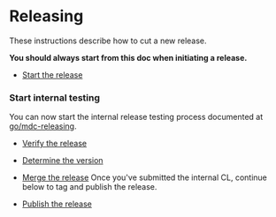 # Releasing

These instructions describe how to cut a new release.

**You should always start from this doc when initiating a release.**

- [Start the release](release_start.md)

### Start internal testing

You can now start the internal release testing process documented at [go/mdc-releasing](http://go/mdc-releasing#requirements).

- [Verify the release](release_verify.md)

- [Determine the version](release_version.md)

- [Merge the release](release_merge.md)
Once you've submitted the internal CL, continue below to tag and publish the release.

- [Publish the release](release_publish.md)
